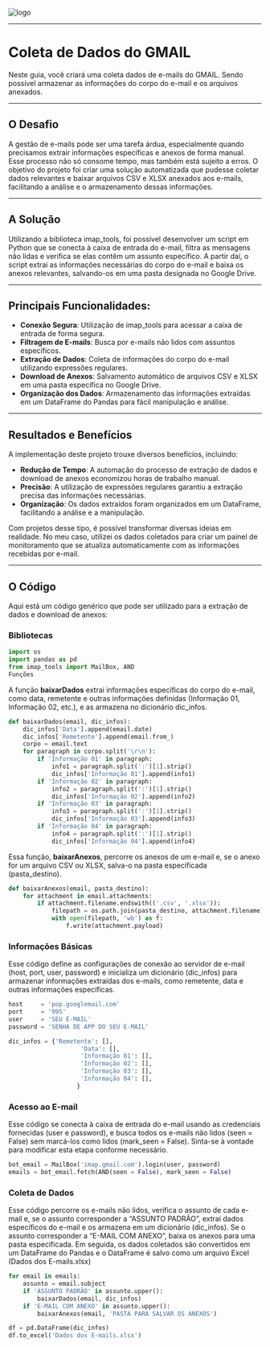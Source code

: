 ![logo](https://i.ibb.co/YthtbLh/Giifff-mid.gif)
***
# Coleta de Dados do GMAIL
Neste guia, você criará uma coleta dados de e-mails do GMAIL. Sendo possível armazenar as informações do corpo do e-mail e os arquivos anexados.
***
## O Desafio
A gestão de e-mails pode ser uma tarefa árdua, especialmente quando precisamos extrair informações específicas e anexos de forma manual. Esse processo não só consome tempo, mas também está sujeito a erros. O objetivo do projeto foi criar uma solução automatizada que pudesse coletar dados relevantes e baixar arquivos CSV e XLSX anexados aos e-mails, facilitando a análise e o armazenamento dessas informações.
***
## A Solução
Utilizando a biblioteca imap_tools, foi possível desenvolver um script em Python que se conecta à caixa de entrada do e-mail, filtra as mensagens não lidas e verifica se elas contêm um assunto específico. A partir daí, o script extrai as informações necessárias do corpo do e-mail e baixa os anexos relevantes, salvando-os em uma pasta designada no Google Drive.
***
## Principais Funcionalidades:
- **Conexão Segura**: Utilização de imap_tools para acessar a caixa de entrada de forma segura.
- **Filtragem de E-mails**: Busca por e-mails não lidos com assuntos específicos.
- **Extração de Dados**: Coleta de informações do corpo do e-mail utilizando expressões regulares.
- **Download de Anexos**: Salvamento automático de arquivos CSV e XLSX em uma pasta específica no Google Drive.
- **Organização dos Dados**: Armazenamento das informações extraídas em um DataFrame do Pandas para fácil manipulação e análise.
***
## Resultados e Benefícios
A implementação deste projeto trouxe diversos benefícios, incluindo:

- **Redução de Tempo**: A automação do processo de extração de dados e download de anexos economizou horas de trabalho manual.
- **Precisão**: A utilização de expressões regulares garantiu a extração precisa das informações necessárias.
- **Organização**: Os dados extraídos foram organizados em um DataFrame, facilitando a análise e a manipulação.

Com projetos desse tipo, é possível transformar diversas ideias em realidade. No meu caso, utilizei os dados coletados para criar um painel de monitoramento que se atualiza automaticamente com as informações recebidas por e-mail.
***
## O Código
Aqui está um código genérico que pode ser utilizado para a extração de dados e download de anexos:

### Bibliotecas

```python
import os
import pandas as pd
from imap_tools import MailBox, AND
Funções
```

A função **baixarDados** extrai informações específicas do corpo do e-mail, como data, remetente e outras informações definidas (Informação 01, Informação 02, etc.), e as armazena no dicionário dic_infos.

```python
def baixarDados(email, dic_infos):
    dic_infos['Data'].append(email.date)
    dic_infos['Remetente'].append(email.from_)
    corpo = email.text
    for paragraph in corpo.split('\r\n'):
        if 'Informação 01' in paragraph:
            info1 = paragraph.split(':')[1].strip()
            dic_infos['Informação 01'].append(info1)
        if 'Informação 02' in paragraph:
            info2 = paragraph.split(':')[1].strip()
            dic_infos['Informação 02'].append(info2)
        if 'Informação 03' in paragraph:
            info3 = paragraph.split(':')[1].strip()
            dic_infos['Informação 03'].append(info3)
        if 'Informação 04' in paragraph:
            info4 = paragraph.split(':')[1].strip()
            dic_infos['Informação 04'].append(info4)
```

Essa função, **baixarAnexos**, percorre os anexos de um e-mail e, se o anexo for um arquivo CSV ou XLSX, salva-o na pasta especificada (pasta_destino).

```python
def baixarAnexos(email, pasta_destino):
    for attachment in email.attachments:
        if attachment.filename.endswith(('.csv', '.xlsx')):
            filepath = os.path.join(pasta_destino, attachment.filename)
            with open(filepath, 'wb') as f:
                f.write(attachment.payload)
```

### Informações Básicas

Esse código define as configurações de conexão ao servidor de e-mail (host, port, user, password) e inicializa um dicionário (dic_infos) para armazenar informações extraídas dos e-mails, como remetente, data e outras informações específicas.

```python
host     = 'pop.googlemail.com'
port     = '995'
user     = 'SEU E-MAIL'
password = 'SENHA DE APP DO SEU E-MAIL'

dic_infos = {'Remetente': [],
                    'Data': [],
                    'Informação 01': [],
                    'Informação 02': [],
                    'Informação 03': [],
                    'Informação 04': [],
                   }
```

### Acesso ao E-mail

Esse código se conecta à caixa de entrada do e-mail usando as credenciais fornecidas (user e password), e busca todos os e-mails não lidos (seen = False) sem marcá-los como lidos (mark_seen = False). Sinta-se à vontade para modificar esta etapa conforme necessário.

```python
bot_email = MailBox('imap.gmail.com').login(user, password)
emails = bot_email.fetch(AND(seen = False), mark_seen = False)
```

### Coleta de Dados

Esse código percorre os e-mails não lidos, verifica o assunto de cada e-mail e, se o assunto corresponder a “ASSUNTO PADRÃO”, extrai dados específicos do e-mail e os armazena em um dicionário (dic_infos). Se o assunto corresponder a “E-MAIL COM ANEXO”, baixa os anexos para uma pasta especificada. Em seguida, os dados coletados são convertidos em um DataFrame do Pandas e o DataFrame é salvo como um arquivo Excel (Dados dos E-mails.xlsx)

```python
for email in emails:
    assunto = email.subject
    if 'ASSUNTO PADRÃO' in assunto.upper():
        baixarDados(email, dic_infos)
    if 'E-MAIL COM ANEXO' in assunto.upper():
        baixarAnexos(email, 'PASTA PARA SALVAR OS ANEXOS')

df = pd.DataFrame(dic_infos)
df.to_excel('Dados dos E-mails.xlsx')
```
